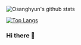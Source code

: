![Osanghyun's github stats](https://github-readme-stats.vercel.app/api?username=osanghyun&show_icons=true&theme=tokyonight)

[![Top Langs](https://github-readme-stats.vercel.app/api/top-langs/?username=osanghyun&layout=compact)](https://github.com/anuraghazra/github-readme-stats)

### Hi there 👋

<!--
**osanghyun/osanghyun** is a ✨ _special_ ✨ repository because its `README.md` (this file) appears on your GitHub profile.

Here are some ideas to get you started:

- 🔭 I’m currently working on ...
- 🌱 I’m currently learning ...
- 👯 I’m looking to collaborate on ...
- 🤔 I’m looking for help with ...
- 💬 Ask me about ...
- 📫 How to reach me: ...
- 😄 Pronouns: ...
- ⚡ Fun fact: ...
-->
